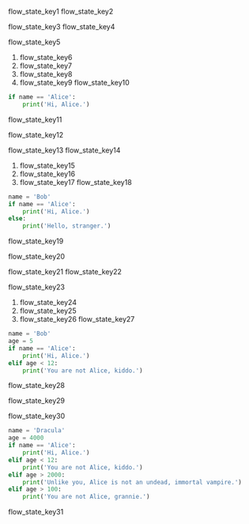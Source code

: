 flow_state_key1
flow_state_key2


flow_state_key3
flow_state_key4


flow_state_key5


1. flow_state_key6
2. flow_state_key7
3. flow_state_key8
4. flow_state_key9
flow_state_key10


```python
if name == 'Alice':
    print('Hi, Alice.')
```
flow_state_key11


flow_state_key12


flow_state_key13
flow_state_key14


1. flow_state_key15
2. flow_state_key16
3. flow_state_key17
flow_state_key18
```python
name = 'Bob'
if name == 'Alice':
    print('Hi, Alice.')
else:
    print('Hello, stranger.')
```
flow_state_key19


flow_state_key20


flow_state_key21
flow_state_key22


flow_state_key23


1. flow_state_key24
2. flow_state_key25
3. flow_state_key26
flow_state_key27
```python
name = 'Bob'
age = 5
if name == 'Alice':
    print('Hi, Alice.')
elif age < 12:
    print('You are not Alice, kiddo.')
```
flow_state_key28


flow_state_key29


flow_state_key30


```python
name = 'Dracula'
age = 4000
if name == 'Alice':
    print('Hi, Alice.')
elif age < 12:
    print('You are not Alice, kiddo.')
elif age > 2000:
    print('Unlike you, Alice is not an undead, immortal vampire.')
elif age > 100:
    print('You are not Alice, grannie.')
```
flow_state_key31
